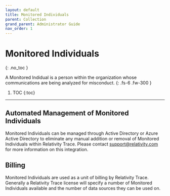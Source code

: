 ```yaml
---
layout: default
title: Monitored Individuals
parent: Collection
grand_parent: Administrator Guide
nav_order: 1
---
```


# Monitored Individuals
{: .no_toc }


A Monitored Indidual is a person within the organization whose communications are being analyzed for misconduct.
{: .fs-6 .fw-300 }

1. TOC
{:toc}

---

## Automated Management of Monitored Individuals
Monitored Individuals can be managed through Active Directory or Azure Active Directory to eliminate any manual addition or removal of Monitored Individuals within Relativity Trace. Please contact support@relativity.com for more information on this integration.

## Billing
Monitored Individuals are used as a unit of billing by Relativity Trace. Generally a Relativity Trace license will specify a number of Monitored Individuals available and the number of data sources they can be used on.